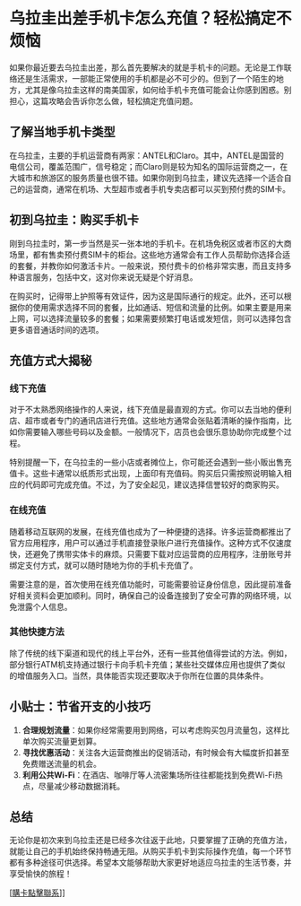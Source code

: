 # 乌拉圭出差手机卡怎么充值？轻松搞定不烦恼

如果你最近要去乌拉圭出差，那么首先要解决的就是手机卡的问题。无论是工作联络还是生活需求，一部能正常使用的手机都是必不可少的。但到了一个陌生的地方，尤其是像乌拉圭这样的南美国家，如何给手机卡充值可能会让你感到困惑。别担心，这篇攻略会告诉你怎么做，轻松搞定充值问题。

## 了解当地手机卡类型

在乌拉圭，主要的手机运营商有两家：ANTEL和Claro。其中，ANTEL是国营的电信公司，覆盖范围广，信号稳定；而Claro则是较为知名的国际运营商之一，在大城市和旅游区的服务质量也很不错。如果你刚到乌拉圭，建议先选择一个适合自己的运营商，通常在机场、大型超市或者手机专卖店都可以买到预付费的SIM卡。

## 初到乌拉圭：购买手机卡

刚到乌拉圭时，第一步当然是买一张本地的手机卡。在机场免税区或者市区的大商场里，都有售卖预付费SIM卡的柜台。这些地方通常会有工作人员帮助你选择合适的套餐，并教你如何激活卡片。一般来说，预付费卡的价格非常实惠，而且支持多种语言服务，包括中文，这对你来说无疑是个好消息。

在购买时，记得带上护照等有效证件，因为这是国际通行的规定。此外，还可以根据你的使用需求选择不同的套餐，比如通话、短信和流量的比例。如果主要是用来上网，可以选择流量较多的套餐；如果需要频繁打电话或发短信，则可以选择包含更多语音通话时间的选项。

## 充值方式大揭秘

### 线下充值

对于不太熟悉网络操作的人来说，线下充值是最直观的方式。你可以去当地的便利店、超市或者专门的通讯店进行充值。这些地方通常会张贴着清晰的操作指南，比如你需要输入哪些号码以及金额。一般情况下，店员也会很乐意协助你完成整个过程。

特别提醒一下，在乌拉圭的一些小店或者摊位上，你可能还会遇到一些小贩出售充值卡。这些卡通常以纸质形式出现，上面印有充值码。购买后只需按照说明输入相应的代码即可完成充值。不过，为了安全起见，建议选择信誉较好的商家购买。

### 在线充值

随着移动互联网的发展，在线充值也成为了一种便捷的选择。许多运营商都推出了官方应用程序，用户可以通过手机直接登录账户进行充值操作。这种方式不仅速度快，还避免了携带实体卡的麻烦。只需要下载对应运营商的应用程序，注册账号并绑定支付方式，就可以随时随地为你的手机卡充值了。

需要注意的是，首次使用在线充值功能时，可能需要验证身份信息，因此提前准备好相关资料会更加顺利。同时，确保自己的设备连接到了安全可靠的网络环境，以免泄露个人信息。

### 其他快捷方法

除了传统的线下渠道和现代的线上平台外，还有一些其他值得尝试的方法。例如，部分银行ATM机支持通过银行卡向手机卡充值；某些社交媒体应用也提供了类似的增值服务入口。当然，具体能否实现还要取决于你所在位置的具体条件。

## 小贴士：节省开支的小技巧

1. **合理规划流量**：如果你经常需要用到网络，可以考虑购买包月流量包，这样比单次购买流量更划算。
2. **寻找优惠活动**：关注各大运营商推出的促销活动，有时候会有大幅度折扣甚至免费赠送流量的机会。
3. **利用公共Wi-Fi**：在酒店、咖啡厅等人流密集场所往往都能找到免费Wi-Fi热点，尽量减少移动数据消耗。

## 总结

无论你是初次来到乌拉圭还是已经多次往返于此地，只要掌握了正确的充值方法，就能让自己的手机始终保持畅通无阻。从购买手机卡到实际操作充值，每一个环节都有多种途径可供选择。希望本文能够帮助大家更好地适应乌拉圭的生活节奏，并享受愉快的旅程！

[[購卡點擊聯系](https://t.me/s/SXDXQF)]]